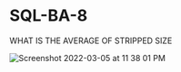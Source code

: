 # SQL-BA-8
WHAT IS THE AVERAGE OF STRIPPED SIZE


![Screenshot 2022-03-05 at 11 38 01 PM](https://user-images.githubusercontent.com/100821099/156895161-170ac83c-ba3f-406d-96a8-19a2df560450.png)
